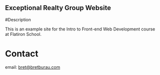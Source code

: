 Exceptional Realty Group Website
---

#Description

This is an example site for the Intro to Front-end Web Development course at Flatiron School.

# Contact

email: bret@bretburau.com
